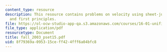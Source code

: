 ```yaml
---
content_type: resource
description: This resource contains problems on velocity using sheet-jump relations
  and first principles.
file: https://ol-ocw-studio-app-qa.s3.amazonaws.com/courses/16-01-unified-engineering-i-ii-iii-iv-fall-2005-spring-2006/8f79369a095315ceff424fff6a04bfc8_fall_2003_pset15.pdf
file_type: application/pdf
resourcetype: Document
title: fall_2003_pset15.pdf
uid: 8f79369a-0953-15ce-ff42-4fff6a04bfc8
---
```

